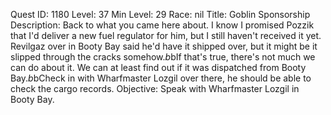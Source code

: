 Quest ID: 1180
Level: 37
Min Level: 29
Race: nil
Title: Goblin Sponsorship
Description: Back to what you came here about. I know I promised Pozzik that I'd deliver a new fuel regulator for him, but I still haven't received it yet. Revilgaz over in Booty Bay said he'd have it shipped over, but it might be it slipped through the cracks somehow.$b$bIf that's true, there's not much we can do about it. We can at least find out if it was dispatched from Booty Bay.$b$bCheck in with Wharfmaster Lozgil over there, he should be able to check the cargo records.
Objective: Speak with Wharfmaster Lozgil in Booty Bay.
